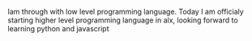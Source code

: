 Iam through with low level programming language. Today I am officialy starting higher level programming language in alx, looking forward to learning python and javascript
